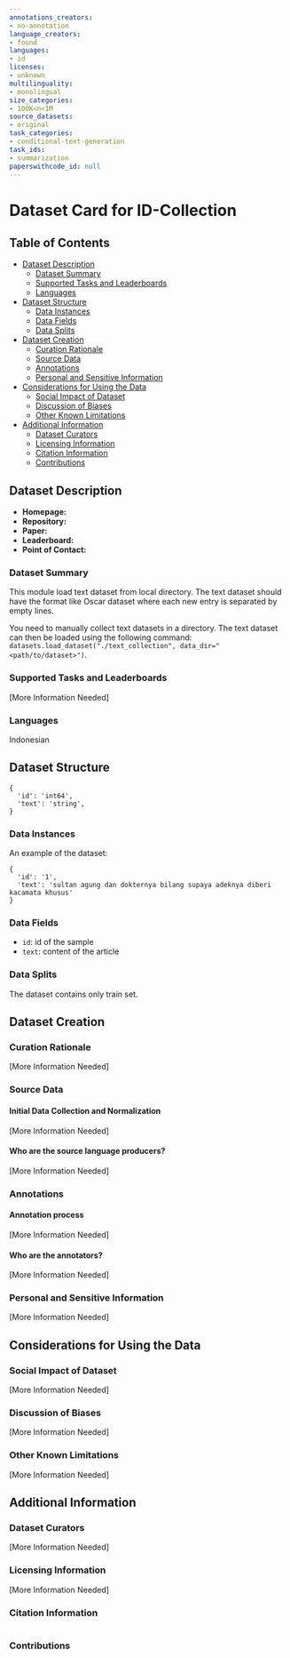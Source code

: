 ```yaml
---
annotations_creators:
- no-annotation
language_creators:
- found
languages:
- id
licenses:
- unknown
multilinguality:
- monolingual
size_categories:
- 100K<n<1M
source_datasets:
- original
task_categories:
- conditional-text-generation
task_ids:
- summarization
paperswithcode_id: null
---
```


# Dataset Card for ID-Collection

## Table of Contents
- [Dataset Description](#dataset-description)
  - [Dataset Summary](#dataset-summary)
  - [Supported Tasks and Leaderboards](#supported-tasks-and-leaderboards)
  - [Languages](#languages)
- [Dataset Structure](#dataset-structure)
  - [Data Instances](#data-instances)
  - [Data Fields](#data-fields)
  - [Data Splits](#data-splits)
- [Dataset Creation](#dataset-creation)
  - [Curation Rationale](#curation-rationale)
  - [Source Data](#source-data)
  - [Annotations](#annotations)
  - [Personal and Sensitive Information](#personal-and-sensitive-information)
- [Considerations for Using the Data](#considerations-for-using-the-data)
  - [Social Impact of Dataset](#social-impact-of-dataset)
  - [Discussion of Biases](#discussion-of-biases)
  - [Other Known Limitations](#other-known-limitations)
- [Additional Information](#additional-information)
  - [Dataset Curators](#dataset-curators)
  - [Licensing Information](#licensing-information)
  - [Citation Information](#citation-information)
  - [Contributions](#contributions)

## Dataset Description

- **Homepage:** 
- **Repository:** 
- **Paper:** 
- **Leaderboard:**
- **Point of Contact:** 

### Dataset Summary

This module load text dataset from local directory. The text dataset should have the format like Oscar dataset
where each new entry is separated by empty lines.

You need to manually collect text datasets in a directory.  The text dataset can then be loaded 
using the following command:
`datasets.load_dataset("./text_collection", data_dir="<path/to/dataset>")`.

### Supported Tasks and Leaderboards

[More Information Needed]

### Languages
Indonesian

## Dataset Structure
```
{
  'id': 'int64',
  'text': 'string',
}
```
### Data Instances

An example of the dataset:
```
{
  'id': '1',
  'text': 'sultan agung dan dokternya bilang supaya adeknya diberi kacamata khusus'
}

```

### Data Fields
- `id`: id of the sample
- `text`: content of the article

### Data Splits

The dataset contains only train set.

## Dataset Creation

### Curation Rationale

[More Information Needed]

### Source Data

#### Initial Data Collection and Normalization

[More Information Needed]

#### Who are the source language producers?

[More Information Needed]

### Annotations

#### Annotation process

[More Information Needed]

#### Who are the annotators?
[More Information Needed]

### Personal and Sensitive Information

[More Information Needed]

## Considerations for Using the Data

### Social Impact of Dataset

[More Information Needed]

### Discussion of Biases

[More Information Needed]

### Other Known Limitations

[More Information Needed]

## Additional Information

### Dataset Curators

[More Information Needed]

### Licensing Information

[More Information Needed]

### Citation Information
```

```
### Contributions
